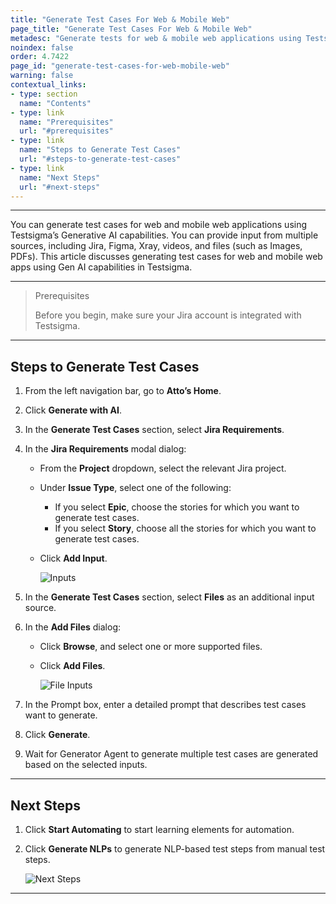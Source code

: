 ```yaml
---
title: "Generate Test Cases For Web & Mobile Web"
page_title: "Generate Test Cases For Web & Mobile Web"
metadesc: "Generate tests for web & mobile web applications using Testsigma’s GenAI. You can provide input from multiple sources, including Jira, Figma, Xray, videos, & files"
noindex: false
order: 4.7422
page_id: "generate-test-cases-for-web-mobile-web"
warning: false
contextual_links:
- type: section
  name: "Contents"
- type: link
  name: "Prerequisites"
  url: "#prerequisites"
- type: link
  name: "Steps to Generate Test Cases"
  url: "#steps-to-generate-test-cases"
- type: link
  name: "Next Steps"
  url: "#next-steps"
---
```


---

You can generate test cases for web and mobile web applications using Testsigma’s Generative AI capabilities. You can provide input from multiple sources, including Jira, Figma, Xray, videos, and files (such as Images, PDFs). This article discusses generating test cases for web and mobile web apps using Gen AI capabilities in Testsigma. 

---

> <p id="prerequisites">Prerequisites</p>
>
> Before you begin, make sure your Jira account is integrated with Testsigma.

---

## **Steps to Generate Test Cases**

1. From the left navigation bar, go to **Atto’s Home**.

2. Click **Generate with AI**.

3. In the **Generate Test Cases** section, select **Jira Requirements**.

4. In the **Jira Requirements** modal dialog:
   - From the **Project** dropdown, select the relevant Jira project.
   - Under **Issue Type**, select one of the following:
      - If you select **Epic**, choose the stories for which you want to generate test cases.
      - If you select **Story**, choose all the stories for which you want to generate test cases.
   - Click **Add Input**.
     
     ![Inputs](https://s3.amazonaws.com/static-docs.testsigma.com/new_images/projects/Atto_Testsigma/Inputs_Web_MWeb_Jira.png)

5. In the **Generate Test Cases** section, select **Files** as an additional input source.

6. In the **Add Files** dialog:
   - Click **Browse**, and select one or more supported files.
   - Click **Add Files**.
     
     ![File Inputs](https://s3.amazonaws.com/static-docs.testsigma.com/new_images/projects/Atto_Testsigma/File_Inputs_Web_MWeb.png)

7. In the Prompt box, enter a detailed prompt that describes test cases want to generate.

8. Click **Generate**.

9. Wait for Generator Agent to generate multiple test cases are generated based on the selected inputs. 

---

## **Next Steps** 

1. Click **Start Automating** to start learning elements for automation.

2. Click **Generate NLPs** to generate NLP-based test steps from manual test steps.

   ![Next Steps](https://s3.amazonaws.com/static-docs.testsigma.com/new_images/projects/Atto_Testsigma/Next_Steps_Web_MWeb.png)

---